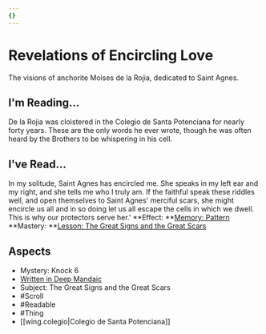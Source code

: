 ```yaml
---
{}
---
```

# Revelations of Encircling Love
The visions of anchorite Moises de la Rojia, dedicated to Saint Agnes. 
## I'm Reading...
De la Rojia was cloistered in the Colegio de Santa Potenciana for nearly forty years. These are the only words he ever wrote, though he was often heard by the Brothers to be whispering in his cell. 
## I've Read...
In my solitude, Saint Agnes has encircled me. She speaks in my left ear and my right, and she tells me who I truly am. If the faithful speak these riddles well, and open themselves to Saint Agnes' merciful scars, she might encircle us all and in so doing let us all escape the cells in which we dwell. This is why our protectors serve her.'
**Effect: **[Memory: Pattern](https://uadaf.theevilroot.xyz/rowenarium/element/mem.pattern)
**Mastery: **[Lesson: The Great Signs and the Great Scars](https://uadaf.theevilroot.xyz/rowenarium/element/x.thegreatsignsandthegreatscars)
## Aspects
- Mystery: Knock 6
- [Written in Deep Mandaic](https://uadaf.theevilroot.xyz/rowenarium/element/w.mandaic)
- Subject: The Great Signs and the Great Scars
- #Scroll
- #Readable
- #Thing
- [[wing.colegio|Colegio de Santa Potenciana]]